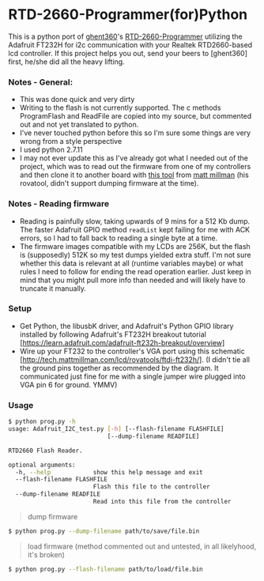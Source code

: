 # RTD-2660-Programmer(for)Python

This is a python port of [ghent360](https://forums.adafruit.com/viewtopic.php?f=47&t=84068)'s [RTD-2660-Programmer](https://github.com/ghent360/RTD-2660-Programmer) utilizing the Adafruit FT232H for i2c communication with your Realtek RTD2660-based lcd controller. If this project helps you out, send your beers to [ghent360] first, he/she did all the heavy lifting.

### Notes - General:
  - This was done quick and very dirty
  - Writing to the flash is not currently supported. The c methods ProgramFlash and ReadFile are copied into my source, but commented out and not yet translated to python.
  - I've never touched python before this so I'm sure some things are very wrong from a style perspective
  - I used python 2.7.11
  - I may not ever update this as I've already got what I needed out of the project, which was to read out the firmware from one of my controllers and then clone it to another board with [this tool](http://tech.mattmillman.com/lcd/rovatools/) from [matt millman](http://tech.mattmillman.com/) (his rovatool, didn't support dumping firmware at the time).


### Notes - Reading firmware
- Reading is painfully slow, taking upwards of 9 mins for a 512 Kb dump. The faster Adafruit GPIO method ``readList`` kept failing for me with ACK errors, so I had to fall back to reading a single byte at a time.
- The firmware images compatible with my LCDs are 256K, but the flash is (supposedly) 512K so my test dumps yielded extra stuff. I'm not sure whether this data is relevant at all (runtime variables maybe) or what rules I need to follow for ending the read operation earlier. Just keep in mind that you might pull more info than needed and will likely have to truncate it manually. 


### Setup
- Get Python, the libusbK driver, and Adafruit's Python GPIO library installed by following Adafruit's FT232H breakout tutorial [https://learn.adafruit.com/adafruit-ft232h-breakout/overview]
- Wire up your FT232 to the controller's VGA port using this schematic [http://tech.mattmillman.com/lcd/rovatools/ftdi-ft232h/]. (I didn't tie all the ground pins together as recommended by the diagram. It communicated just fine for me with a single jumper wire plugged into VGA pin 6 for ground. YMMV)

### Usage
```sh
$ python prog.py -h
usage: Adafruit_I2C_test.py [-h] [--flash-filename FLASHFILE]
                            [--dump-filename READFILE]

RTD2660 Flash Reader.

optional arguments:
  -h, --help            show this help message and exit
  --flash-filename FLASHFILE
                        Flash this file to the controller
  --dump-filename READFILE
                        Read into this file from the controller
```

> dump firmware
```sh
$ python prog.py --dump-filename path/to/save/file.bin
```

> load firmware (method commented out and untested, in all likelyhood, it's broken)
````sh
$ python prog.py --flash-filename path/to/load/file.bin
````
